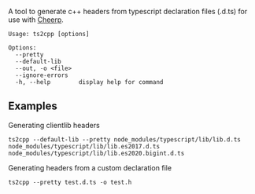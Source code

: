 A tool to generate c++ headers from typescript declaration files (.d.ts) for use with [Cheerp](https://github.com/leaningtech/cheerp-meta).

```
Usage: ts2cpp [options]

Options:
  --pretty
  --default-lib
  --out, -o <file>
  --ignore-errors
  -h, --help        display help for command
```

## Examples

Generating clientlib headers
```
ts2cpp --default-lib --pretty node_modules/typescript/lib/lib.d.ts node_modules/typescript/lib/lib.es2017.d.ts node_modules/typescript/lib/lib.es2020.bigint.d.ts
```

Generating headers from a custom declaration file
```
ts2cpp --pretty test.d.ts -o test.h
```
